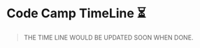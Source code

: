 # **Code Camp TimeLine ⏳**

> THE TIME LINE WOULD BE UPDATED SOON WHEN DONE.


```






















```